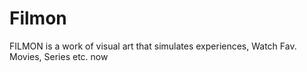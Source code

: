 # Filmon
FILMON is a work of visual art that simulates experiences, Watch Fav. Movies, Series etc. now
